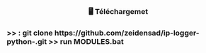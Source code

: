 <h3 align="center">🖥️ Téléchargemet</h3>

<h3 align="left"> >> : git clone https://github.com/zeidensad/ip-logger-python-.git
 >> run MODULES.bat </h3>
<p align="left">
</p>
